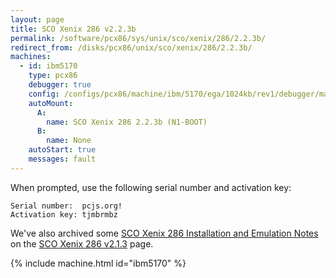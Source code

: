 ```yaml
---
layout: page
title: SCO Xenix 286 v2.2.3b
permalink: /software/pcx86/sys/unix/sco/xenix/286/2.2.3b/
redirect_from: /disks/pcx86/unix/sco/xenix/286/2.2.3b/
machines:
  - id: ibm5170
    type: pcx86
    debugger: true
    config: /configs/pcx86/machine/ibm/5170/ega/1024kb/rev1/debugger/machine.xml
    autoMount:
      A:
        name: SCO Xenix 286 2.2.3b (N1-BOOT)
      B:
        name: None
    autoStart: true
    messages: fault
---
```


When prompted, use the following serial number and activation key:  

	Serial number:  pcjs.org!
	Activation key: tjmbrmbz

We've also archived some [SCO Xenix 286 Installation and Emulation Notes](/software/pcx86/sys/unix/sco/xenix/286/2.1.3/#sco-xenix-286-installation-and-emulation-notes)
on the [SCO Xenix 286 v2.1.3](/software/pcx86/sys/unix/sco/xenix/286/2.1.3/) page.

{% include machine.html id="ibm5170" %}
